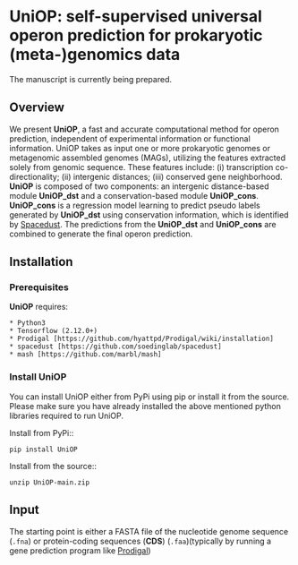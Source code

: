 # UniOP: self-supervised universal operon prediction for prokaryotic (meta-)genomics data
The manuscript is currently being prepared.

## Overview
We present **UniOP**, a fast and accurate computational method for operon prediction, independent of experimental information or functional information. UniOP takes as input one or more prokaryotic genomes or metagenomic assembled genomes (MAGs), utilizing the features extracted solely from genomic sequence. These features include:
(i) transcription co-directionality;
(ii) intergenic distances; 
(iii) conserved gene neighborhood. 
**UniOP** is composed of two components: an intergenic distance-based module **UniOP_dst** and a conservation-based module **UniOP_cons**. **UniOP_cons** is a regression model learning to predict pseudo labels generated by **UniOP_dst** using conservation information, which is identified by [Spacedust](https://github.com/soedinglab/spacedust). The predictions from the **UniOP_dst** and **UniOP_cons** are combined to generate the final operon prediction. 


## Installation
### Prerequisites
**UniOP** requires:
```
* Python3
* Tensorflow (2.12.0+)
* Prodigal [https://github.com/hyattpd/Prodigal/wiki/installation]
* spacedust [https://github.com/soedinglab/spacedust]
* mash [https://github.com/marbl/mash]
```
### Install UniOP
You can install UniOP either from PyPi using pip or install it from the source. Please make sure you have already installed the above mentioned python libraries required to run UniOP.

Install from PyPi::
```
pip install UniOP
```
Install from the source::
```
unzip UniOP-main.zip
```



## Input
The starting point is either a FASTA file of the nucleotide genome sequence (`.fna`) or protein-coding sequences (**CDS**) (`.faa`)(typically by running a gene prediction program like [Prodigal](https://github.com/hyattpd/Prodigal))
